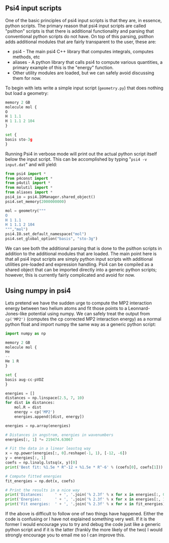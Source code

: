 ## Psi4 input scripts

One of the basic principles of psi4 input scripts is that they are, in essence, python scripts.
The primary reason that psi4 input scripts are called "psithon" scripts is that there is additional functionality and parsing that conventional python scripts do not have.
On top of this parsing, psithon adds additional modules that are fairly transparent to the user, these are:
 - psi4 - The main psi4 C++ library that computes integrals, computes methods, etc
 - aliases - A python library that calls psi4 to compute various quantities, a primary example of this is the "energy" function.
 - Other utility modules are loaded, but we can safely avoid discussing them for now.

To begin with lets write a simple input script (```geometry.py```) that does nothing but load a geometry:
```python
memory 2 GB
molecule mol {
O
H 1 1.1
H 1 1.1 2 104
}

set {
basis sto-3g
}
```
Running Psi4 in verbose mode will print out the actual python script itself below the input script.
This can be accomplished by typing "```psi4 -v input.dat```" and will yield:
```python
from psi4 import *
from p4const import *
from p4util import *
from molutil import *
from aliases import *
psi4_io = psi4.IOManager.shared_object()
psi4.set_memory(2000000000)

mol = geometry("""
O
H 1 1.1
H 1 1.1 2 104
""","mol")
psi4.IO.set_default_namespace("mol")
psi4.set_global_option("basis", "sto-3g")
```
We can see both the additional parsing that is done to the psithon scripts in addition to the additional modules that are loaded.
The main point here is that all psi4 input scripts are simply python input scripts with additional utilities pre-loaded and expression handling.
Psi4 can be compiled as a shared object that can be imported directly into a generic python scripts; however, this is currently fairly complicated and avoid for now.

## Using numpy in psi4

Lets pretend we have the sudden urge to compute the MP2 interaction energy between two helium atoms and fit those points to a Leonnard-Jones-like potential using numpy.
We can safely treat the output from ```cp('MP2')``` (computes the cp corrected MP2 interaction energy) as a normal python float and import numpy the same way as a generic python script:
```python
import numpy as np

memory 2 GB
molecule mol {
He
--
He 1 R
}

set {
basis aug-cc-pVDZ
}

energies = []
distances = np.linspace(2.5, 7, 10)
for dist in distances:
    mol.R = dist
    energy = cp('MP2')
    energies.append([dist, energy])

energies = np.array(energies)

# Distances in angstrom, energies in wavenumbers
energies[:, 1] *= 219474.63067

# Fit the data in a linear leastsq way
x = np.power(energies[:, 0].reshape(-1, 1), [-12, -6])
y = energies[:, 1]
coefs = np.linalg.lstsq(x, y)[0]
print('Best fit: %1.5e * R^-12 + %1.5e * R^-6' % (coefs[0], coefs[1]))

# Compute fitted energies
fit_energies = np.dot(x, coefs)

# Print the results in a nice way
print('Distances:     ' + ', '.join('% 2.3f' % x for x in energies[:, 0]))
print('Energies:      ' + ', '.join('% 2.3f' % x for x in energies[:, 1]))
print('Fit energies:  ' + ', '.join('% 2.3f' % x for x in fit_energies))
```

If the above is difficult to follow one of two things have happened.
Either the code is confusing or I have not explained something very well.
If it is the former I would encourage you to try and debug the code just like a generic python script and if it is the latter (frankly the more likely of the two) I would strongly encourage you to email me so I can improve this.



